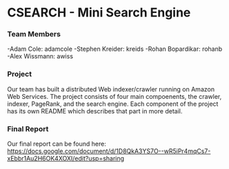 # CSEARCH - Mini Search Engine

### Team Members
-Adam Cole: adamcole
-Stephen Kreider: kreids
-Rohan Bopardikar: rohanb
-Alex Wissmann: awiss

### Project
Our team has built a distributed Web indexer/crawler running on Amazon Web Services.
The project consists of four main compoenents, the crawler, indexer, PageRank, and 
the search engine. Each component of the project has its own README which describes that
part in more detail.
 
### Final Report
Our final report can be found here: https://docs.google.com/document/d/1D8QkA3YS7O--wR5iPr4mqCs7-xEbbr1Au2H6OK4XOXI/edit?usp=sharing 
